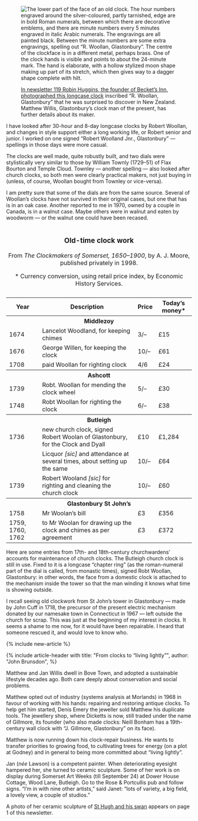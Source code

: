 <figure>
<img src="../clock-huggins-P1000360.jpg" alt="The lower part of the face of an old clock. The hour numbers engraved around the silver-coloured, partly tarnished, edge are in bold Roman numerals, between which there are decorative emblems, and there are minute numbers every 5 minutes engraved in italic Arabic numerals. The engravings are all painted black. Between the minute numbers are some extra engravings, spelling out “R. Woollan, Glastonbury”. The centre of the clockface is in a different metal, perhaps brass. One of the clock hands is visible and points to about the 24-minute mark. The hand is elaborate, with a hollow stylized moon shape making up part of its stretch, which then gives way to a dagger shape complete with hilt.">
<figcaption>

[In newsletter 119 Robin Huggins, the founder of Becket’s Inn,
photographed this longcase clock](/newsletter/articles/119/clock-nz/)
inscribed “R. Woollan, Glastonbury”
that he was surprised to discover in New Zealand. Matthew Willis,
Glastonbury’s clock man of the present, has further details about its
maker.

</figcaption>
</figure>

I have looked after 30-hour and 8-day longcase clocks by Robert Woollan,
and changes in style support either a long working life, or Robert
senior and junior. I worked on one signed “Robert Woolland Jnr.,
Glastonbury” — spellings in those days were more casual.

The clocks are well made, quite robustly built, and two dials were
stylistically very similar to those by William Townly (1729–51) of Flax
Bourton and Temple Cloud. Townley — another spelling — also looked after
church clocks, so both men were clearly practical makers, not just
buying in (unless, of course, Woollan bought from Townley or
vice-versa).

I am pretty sure that some of the dials are from the same source.
Several of Woollan’s clocks have not survived in their original cases,
but one that has is in an oak case. Another reported to me in 1970,
owned by a couple in Canada, is in a walnut case. Maybe others were in
walnut and eaten by woodworm — or the walnut one could have been
recased.

<table>

<caption>

### Old-time clock work

From *The Clockmakers of Somerset, 1650–1900*, by A. J. Moore, published
privately in 1998.

\* Currency conversion, using retail price index, by Economic History
Services.

</caption>

<thead>
<tr>
<th scope="col"><span class="visually-hidden">Year</span></th>
<th scope="col"><span class="visually-hidden">Description</span></th>
<th scope="col"><span class="visually-hidden">Price</span></th>
<th scope="col">Today’s money*</th>
</tr>
</thead>

<tbody>
<tr><th scope="rowgroup" colspan="4">Middlezoy</th></tr>
<tr><td>1674</td><td>Lancelot Woodland, for keeping chimes</td><td>3/–</td><td>£15</td></tr>
<tr><td>1676</td><td>George Willen, for keeping the clock</td><td>10/–</td><td>£61</td></tr>
<tr><td>1708</td><td>paid Woollan for righting clock</td><td>4/6</td><td>£24</td></tr>
</tbody>

<tbody>
<tr><th scope="rowgroup" colspan="4">Ashcott</th></tr>
<tr><td>1739</td><td>Robt. Woollan for mending the clock wheel</td><td>5/–</td><td>£30</td></tr>
<tr><td>1748</td><td>Robt Woollan for righting the clock</td><td>6/–</td><td>£38</td></tr>
</tbody>

<tbody>
<tr><th scope="rowgroup" colspan="4">Butleigh</th></tr>
<tr><td>1736</td><td>new church clock, signed Robert Woolan of Glastonbury, for the Clock and Dyall</td><td>£10</td><td>£1,284</td></tr>
<tr><td></td><td>Licquor <em>[sic]</em> and attendance at several times, about setting up the same</td><td>10/–</td><td>£64</td></tr>
<tr><td>1739</td><td>Robert Wooland <em>[sic]</em> for righting and cleaning the church clock</td><td>10/–</td><td>£60</td></tr>
</tbody>

<tbody>
<tr><th scope="rowgroup" colspan="4">Glastonbury St John’s</th></tr>
<tr><td>1758</td><td>Mr Woolan’s bill</td><td>£3</td><td>£356</td></tr>
<tr><td>1759, 1760, 1762</td><td>to Mr Woolan for drawing up the clock and chimes as per agreement</td><td>£3</td><td>£372</td></tr>
</tbody>

</table>

Here are some entries from 17th- and 18th-century churchwardens’
accounts for maintenance of church clocks. The Butleigh church clock is
still in use. Fixed to it is a longcase “chapter ring” (as the
roman-numeral part of the dial is called, from monastic times), signed
Robt Woollan, Glastonbury: in other words, the face from a domestic
clock is attached to the mechanism inside the tower so that the man
winding it knows what time is showing outside.

I recall seeing old clockwork from St John’s tower in Glastonbury — made
by John Cuff in 1718, the precursor of the present electric mechanism
donated by our namesake town in Connecticut in 1967 — left outside the
church for scrap. This was just at the beginning of my interest in
clocks. It seems a shame to me now, for it would have been repairable. I
heard that someone rescued it, and would love to know who.

{% include new-article %}

<div class="boxout">

{% include article-header with
	title: "From clocks to “living lightly”",
	author: "John Brunsdon",
%}

Matthew and Jan Willis dwell in Bove Town, and adopted a sustainable
lifestyle decades ago. Both care deeply about conservation and social
problems.

Matthew opted out of industry (systems analysis at Morlands) in 1968 in
favour of working with his hands: repairing and restoring antique
clocks. To help get him started, Denis Emery the jeweller sold Matthew
his duplicate tools. The jewellery shop, where Dicketts is now, still
traded under the name of Gillmore, its founder (who also made clocks:
Neill Bonham has a 19th-century wall clock with “J. Gillmore,
Glastonbury” on its face).

Matthew is now running down his clock-repair business. He wants to
transfer priorities to growing food, to cultivating trees for energy (on
a plot at Godney) and in general to being more committed about “living
lightly”.

Jan (*née* Lawson) is a competent painter. When deteriorating eyesight
hampered her, she turned to ceramic sculpture. Some of her work is on
display during Somerset Art Weeks (till September 24) at Dower House
Cottage, Wood Lane, Butleigh. Go to the Rose & Portcullis pub and follow
signs. “I’m in with nine other artists,” said Janet: “lots of variety, a
big field, a lovely view, a couple of studios.”

A photo of her ceramic sculpture of [St Hugh and his swan](../swans/)
appears on page 1 of this newsletter.

</div>
